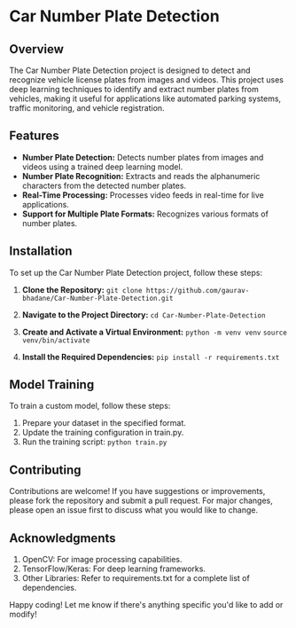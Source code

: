 # Car Number Plate Detection

## Overview

The Car Number Plate Detection project is designed to detect and recognize vehicle license plates from images and videos. This project uses deep learning techniques to identify and extract number plates from vehicles, making it useful for applications like automated parking systems, traffic monitoring, and vehicle registration.

## Features

- **Number Plate Detection:** Detects number plates from images and videos using a trained deep learning model.
- **Number Plate Recognition:** Extracts and reads the alphanumeric characters from the detected number plates.
- **Real-Time Processing:** Processes video feeds in real-time for live applications.
- **Support for Multiple Plate Formats:** Recognizes various formats of number plates.

## Installation

To set up the Car Number Plate Detection project, follow these steps:

1. **Clone the Repository:**
   `git clone https://github.com/gaurav-bhadane/Car-Number-Plate-Detection.git`

2. **Navigate to the Project Directory:**
   `cd Car-Number-Plate-Detection`

3. **Create and Activate a Virtual Environment:**
   `python -m venv venv`
   `source venv/bin/activate `

4. **Install the Required Dependencies:**
   `pip install -r requirements.txt`

## Model Training

To train a custom model, follow these steps:

  1. Prepare your dataset in the specified format.
  2. Update the training configuration in train.py.
  3. Run the training script: `python train.py`

## Contributing
Contributions are welcome! If you have suggestions or improvements, please fork the repository and submit a pull request. For major changes, please open an issue first to discuss what you would like to change.

## Acknowledgments
  1. OpenCV: For image processing capabilities.
  2. TensorFlow/Keras: For deep learning frameworks.
  3. Other Libraries: Refer to requirements.txt for a complete list of dependencies.

Happy coding!
Let me know if there's anything specific you'd like to add or modify!
